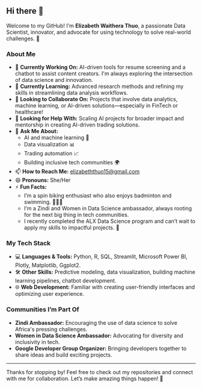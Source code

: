 ## Hi there 👋 

Welcome to my GitHub! I'm **Elizabeth Waithera Thuo**, a passionate Data Scientist, innovator, and advocate for using technology to solve real-world challenges. 🚀

### About Me
- 🔭 **Currently Working On:** AI-driven tools for resume screening and a chatbot to assist content creators. I'm always exploring the intersection of data science and innovation.
- 🌱 **Currently Learning:** Advanced research methods and refining my skills in streamlining data analysis workflows.
- 👯 **Looking to Collaborate On:** Projects that involve data analytics, machine learning, or AI-driven solutions—especially in FinTech or healthcare!
- 🤔 **Looking for Help With:** Scaling AI projects for broader impact and mentorship in creating AI-driven trading solutions.
- 💬 **Ask Me About:** 
  - AI and machine learning 🧠
  - Data visualization 📊
  - Trading automation 📈
  - Building inclusive tech communities 🌍
- 📫 **How to Reach Me:** [elizabeththuo15@gmail.com](mailto:elizabeththuo15@gmail.com)
- 😄 **Pronouns:** She/Her
- ⚡ **Fun Facts:**
  - I’m a spin biking enthusiast who also enjoys badminton and swimming. 🏸🚴‍♀️
  - I’m a Zindi and Women in Data Science ambassador, always rooting for the next big thing in tech communities.
  - I recently completed the ALX Data Science program and can’t wait to apply my skills to impactful projects. 🌟

### My Tech Stack
- 💻 **Languages & Tools:** Python, R, SQL, Streamlit, Microsoft Power BI, Plotly, Matplotlib, Ggplot2.
- 🛠️ **Other Skills:** Predictive modeling, data visualization, building machine learning pipelines, chatbot development.
- 🌐 **Web Development:** Familiar with creating user-friendly interfaces and optimizing user experience.

### Communities I’m Part Of
- **Zindi Ambassador:** Encouraging the use of data science to solve Africa's pressing challenges.
- **Women in Data Science Ambassador:** Advocating for diversity and inclusivity in tech.
- **Google Developer Group Organizer:** Bringing developers together to share ideas and build exciting projects.

---

Thanks for stopping by! Feel free to check out my repositories and connect with me for collaboration. Let’s make amazing things happen! 🌟

